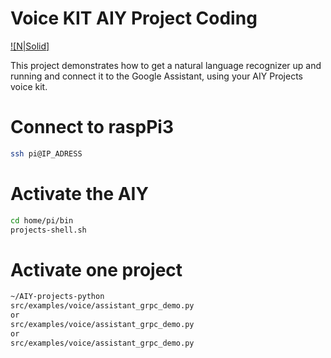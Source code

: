 # Voice KIT AIY Project Coding

[![N|Solid]](https://aiyprojects.withgoogle.com/voice/#users-guide-3-appendix)

This project demonstrates how to get a natural language recognizer up and running and connect it to the Google Assistant, using your AIY Projects voice kit.

# Connect to raspPi3

```sh
ssh pi@IP_ADRESS
```

# Activate the AIY

```sh
cd home/pi/bin
projects-shell.sh
```

# Activate one project

```sh
~/AIY-projects-python
src/examples/voice/assistant_grpc_demo.py
or
src/examples/voice/assistant_grpc_demo.py
or
src/examples/voice/assistant_grpc_demo.py
```